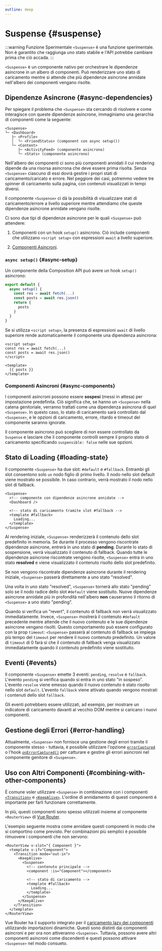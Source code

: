 ```yaml
---
outline: deep
---
```


# Suspense {#suspense}

:::warning Funzione Sperimentale
`<Suspense>` è una funzione sperimentale. Non è garantito che raggiunga uno stato stabile e l'API potrebbe cambiare prima che ciò accada.
:::

`<Suspense>` è un componente nativo per orchestrare le dipendenze asincrone in un albero di componenti. Può renderizzare uno stato di caricamento mentre si attende che più dipendenze asincrone annidate nell'albero dei componenti vengano risolte.

## Dipendenze Asincrone {#async-dependencies}

Per spiegare il problema che `<Suspense>` sta cercando di risolvere e come interagisce con queste dipendenze asincrone, immaginiamo una gerarchia di componenti come la seguente:

```
<Suspense>
└─ <Dashboard>
   ├─ <Profile>
   │  └─ <FriendStatus> (component con async setup())
   └─ <Content>
      ├─ <ActivityFeed> (componente asincrono)
      └─ <Stats> (componente asincrono)
```

Nell'albero dei componenti ci sono più componenti annidati il cui rendering dipende da una risorsa asincrona che deve essere prima risolta. Senza `<Suspense>` ciascuno di essi dovrà gestire i propri stati di caricamento/caricato e errore. Nel peggiore dei casi, potremmo vedere tre spinner di caricamento sulla pagina, con contenuti visualizzati in tempi diversi.

Il componente `<Suspense>` ci dà la possibilità di visualizzare stati di caricamento/errore a livello superiore mentre attendiamo che queste dipendenze asincrone annidate vengano risolte.

Ci sono due tipi di dipendenze asincrone per le quali `<Suspense>` può attendere:

1. Componenti con un hook `setup()` asincrono. Ciò include componenti che utilizzano `<script setup>` con espressioni `await` a livello superiore.

2. [Componenti Asincroni](/guide/components/async).

### `async setup()` {#async-setup}

Un componente della Composition API può avere un hook `setup()` asincrono:

```js
export default {
  async setup() {
    const res = await fetch(...)
    const posts = await res.json()
    return {
      posts
    }
  }
}
```

Se si utilizza `<script setup>`, la presenza di espressioni `await` di livello superiore rende automaticamente il componente una dipendenza asincrona:

```vue
<script setup>
const res = await fetch(...)
const posts = await res.json()
</script>

<template>
  {{ posts }}
</template>
```

### Componenti Asincroni {#async-components}

I componenti asincroni possono essere **sospesi** (messi in attesa) per impostazione predefinita. Ciò significa che, se hanno un `<Suspense>` nella catena genitoriale, verranno trattati come una dipendenza asincrona di quel `<Suspense>`. In questo caso, lo stato di caricamento sarà controllato dal `<Suspense>`, e le opzioni di caricamento, errore, ritardo e timeout del componente saranno ignorate.

Il componente asincrono può scegliere di non essere controllato da `Suspense` e lasciare che il componente controlli sempre il proprio stato di caricamento specificando `suspensible: false` nelle sue opzioni.

## Stato di Loading {#loading-state}

Il componente `<Suspense>` ha due slot: `#default` e `#fallback`. Entrambi gli slot consentono solo `un` nodo figlio di primo livello. Il nodo nello slot default viene mostrato se possibile. In caso contrario, verrà mostrato il nodo nello slot di fallback.

```vue-html
<Suspense>
  <!-- componente con dipendenze asincrone annidate -->
  <Dashboard />

  <!-- stato di caricamento tramite slot #fallback -->
  <template #fallback>
    Loading...
  </template>
</Suspense>
```

Al rendering iniziale, `<Suspense>` renderizzerà il contenuto dello slot predefinito in memoria. Se durante il processo vengono riscontrate dipendenze asincrone, entrerà in uno stato di **pending**. Durante lo stato di sospensione, verrà visualizzato il contenuto di fallback. Quando tutte le dipendenze asincrone riscontrate vengono risolte, `<Suspense>` entra in uno stato **resolved** e viene visualizzato il contenuto risolto dello slot predefinito.

Se non vengono riscontrate dipendenze asincrone durante il rendering iniziale, `<Suspense>` passerà direttamente a uno stato "resolved".

Una volta in uno stato "resolved", `<Suspense>` tornerà allo stato "pending" solo se il nodo radice dello slot `#default` viene sostituito. Nuove dipendenze asincrone annidate più in profondità nell'albero **non** causeranno il ritorno di `<Suspense>` a uno stato "pending".

Quando si verifica un "revert", il contenuto di fallback non verrà visualizzato immediatamente. Invece, `<Suspense>` mostrerà il contenuto `#default` precedente mentre attende che il nuovo contenuto e le sue dipendenze asincrone vengano risolti. Questo comportamento può essere configurato con la prop `timeout`: `<Suspense>` passerà al contenuto di fallback se impiega più tempo del `timeout` per rendere il nuovo contenuto predefinito. Un valore di `timeout` di 0 farà sì che il contenuto di fallback venga visualizzato immediatamente quando il contenuto predefinito viene sostituito.

## Eventi {#events}

Il componente `<Suspense>` emette 3 eventi: `pending`, `resolve` e `fallback`. L'evento `pending` si verifica quando si entra in uno stato "in sospeso". L'evento `resolve` viene emesso quando il nuovo contenuto è stato risolto nello slot `default`. L'evento `fallback` viene attivato quando vengono mostrati i contenuti dello slot `fallback`.

Gli eventi potrebbero essere utilizzati, ad esempio, per mostrare un indicatore di caricamento davanti al vecchio DOM mentre si caricano i nuovi componenti.

## Gestione degli Errori {#error-handling}

Attualmente, `<Suspense>` non fornisce una gestione degli errori tramite il componente stesso - tuttavia, è possibile utilizzare l'opzione [`errorCaptured`](/api/options-lifecycle#errorcaptured) o l'hook [`onErrorCaptured()`](/api/composition-api-lifecycle#onerrorcaptured) per catturare e gestire gli errori asincroni nel componente genitore di `<Suspense>`.

## Uso con Altri Componenti {#combining-with-other-components}

È comune voler utilizzare `<Suspense>` in combinazione con i componenti [`<Transition>`](./transition) e [`<KeepAlive>`](./keep-alive). L'ordine di annidamento di questi componenti è importante per farli funzionare correttamente.

In più, questi componenti sono spesso utilizzati insieme al componente `<RouterView>` di [Vue Router](https://router.vuejs.org/).

L'esempio seguente mostra come annidare questi componenti in modo che si comportino come previsto. Per combinazioni più semplici è possibile rimuovere i componenti che non servono:

```vue-html
<RouterView v-slot="{ Component }">
  <template v-if="Component">
    <Transition mode="out-in">
      <KeepAlive>
        <Suspense>
          <!-- contenuto principale -->
          <component :is="Component"></component>

          <!-- stato di caricamento -->
          <template #fallback>
            Loading...
          </template>
        </Suspense>
      </KeepAlive>
    </Transition>
  </template>
</RouterView>
```

Vue Router ha il supporto integrato per il [caricamento lazy dei componenti](https://router.vuejs.org/guide/advanced/lazy-loading.html) utilizzando importazioni dinamiche. Questi sono distinti dai componenti asincroni e per ora non attiveranno `<Suspense>`. Tuttavia, possono avere altri componenti asincroni come discendenti e questi possono attivare `<Suspense>` nel modo consueto.
